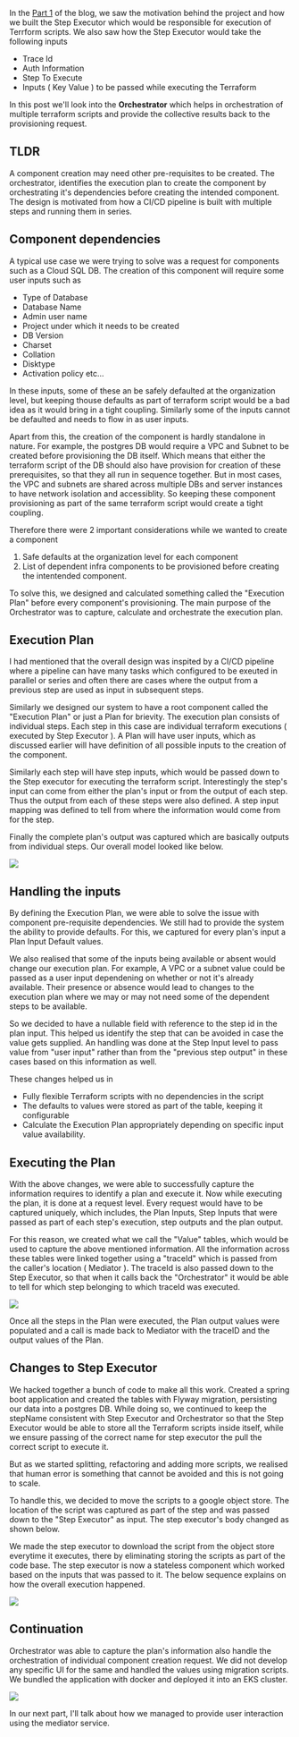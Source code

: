 In the [Part 1](https://techmusings.dev/buildingACloudMigrationPlatformPart1ProvisioningTheInfrastructure) of the blog, we saw the motivation behind the project and 
how we built the Step Executor which would be responsible for execution of Terrform scripts.  We also saw how the Step Executor would take the following inputs

* Trace Id
* Auth Information
* Step To Execute
* Inputs ( Key Value ) to be passed while executing the Terraform

In this post we'll look into the **Orchestrator** which helps in orchestration of multiple terraform scripts and provide the collective results back to the provisioning request. 

## TLDR
A component creation may need other pre-requisites to be created. The orchestrator, identifies the execution plan to create the component by orchestrating it's dependencies before creating the intended component. The design is motivated from how a CI/CD pipeline is built with multiple steps and running them in series.

## Component dependencies

A typical use case we were trying to solve was a request for components such as a Cloud SQL DB. The creation of this component will require some user inputs such as 

* Type of Database
* Database Name
* Admin user name
* Project under which it needs to be created
* DB Version
* Charset
* Collation
* Disktype
* Activation policy 
etc... 

In these inputs, some of these an be safely defaulted at the organization level, but keeping thouse defaults as part of terraform script would be a bad idea as it would bring in a tight coupling. Similarly some of the inputs cannot be defaulted and needs to flow in as user inputs. 

Apart from this, the creation of the component is hardly standalone in nature. For example, the postgres DB would require a VPC and Subnet to be created before provisioning the DB itself. Which means that either the terraform script of the DB should also have provision for creation of these prerequisites, so that they all run in sequence together. But in most cases, the VPC and subnets are shared across multiple DBs and server instances to have network isolation and accessiblity. So keeping these component provisioning as part of the same terraform script would create a tight coupling. 


Therefore there were 2 important considerations while we wanted to create a component

1. Safe defaults at the organization level for each component
2. List of dependent infra components to be provisioned before creating the intentended component.


To solve this, we designed and calculated something called the "Execution Plan" before every component's provisioning. The main purpose of the Orchestrator was to capture, calculate and orchestrate the execution plan. 


## Execution Plan

I had mentioned that the overall design was inspited by a CI/CD pipeline where a pipeline can have many tasks which configured to be exeuted in parallel or series and often there are cases where the output from a previous step are used as input in subsequent steps. 


Similarly we designed our system to have a root component called the "Execution Plan" or just a Plan for brievity. The execution plan consists of individual steps. Each step in this case are individual terraform executions ( executed by Step Executor ). A Plan will have user inputs, which as discussed earlier will have definition of all possible inputs to the creation of the component.  


Similarly each step will have step inputs, which would be passed down to the Step executor for executing the terraform script. Interestingly the step's input can come from either the plan's input or from the output of each step. Thus the output from each of these steps were also defined. 
A step input mapping was defined to tell from where the information would come from for the step. 


Finally the complete plan's output was captured which are basically outputs from individual steps. Our overall model looked like below. 

![](./images/migrationPlatform/ExecutionPlan-ER.svg)


## Handling the inputs

By defining the Execution Plan, we were able to solve the issue with component pre-requisite dependencies. We still had to provide the system the ability to provide defaults. For this, we captured for every plan's input a Plan Input Default values. 

We also realised that some of the inputs being available or absent would change our execution plan. For example, A VPC or a subnet value could be passed as a user input dependening on whether or not it's already available. Their presence or absence would lead to changes to the execution plan where we may or may not need some of the dependent steps to be available. 


So we decided to have a nullable field with reference to the step id in the plan input. This helped us identify the step that can be avoided in case the value gets supplied. An handling was done at the Step Input level to pass value from "user input" rather than from the "previous step output" in these cases based on this information as well. 


These changes helped us in 

* Fully flexible Terraform scripts with no dependencies in the script
* The defaults to values were stored as part of the table, keeping it configurable
* Calculate the Execution Plan appropriately depending on specific input value availability. 


## Executing the Plan

With the above changes, we were able to successfully capture the information requires to identify a plan and execute it. Now while executing the plan, it is done at a request level. Every request would have to be captured uniquely, which includes, the Plan Inputs, Step Inputs that were passed as part of each step's execution, step outputs and the plan output. 


For this reason, we created what we call the "Value" tables, which would be used to capture the above mentioned information. All the information across these tables were linked together using a "traceId" which is passed from the caller's location ( Mediator ). The traceId is also passed down to the Step Executor, so that when it calls back the "Orchestrator" it would be able to tell for which step belonging to which traceId was executed. 

![](./images/migrationPlatform/ValueTables.svg)

Once all the steps in the Plan were executed, the Plan output values were populated and a call is made back to Mediator with the traceID and the output values of the Plan. 


## Changes to Step Executor

We hacked together a bunch of code to make all this work. Created a spring boot application and created the tables with Flyway migration, persisting our data into a postgres DB. While doing so, we continued to keep the stepName consistent with Step Executor and Orchestrator so that the Step Executor would be able to store all the Terraform scripts inside itself, while we ensure passing of the correct name for step executor the pull the correct script to execute it. 

But as we started splitting, refactoring and adding more scripts, we realised that human error is something that cannot be avoided and this is not going to scale. 

To handle this, we decided to move the scripts to a google object store. The location of the script was captured as part of the step and was passed down to the "Step Executor" as input. The step executor's body changed as shown below. 

We made the step executor to download the script from the object store everytime it executes, there by eliminating storing the scripts as part of the code base. The step executor is now a stateless component which worked based on the inputs that was passed to it.  The below sequence explains on how the overall execution happened. 

![](./images/migrationPlatform/Sequence-Orchestrator-StepExecutor.svg)

## Continuation

Orchestrator was able to capture the plan's information also handle the orchestration of individual component creation request. We did not develop any specific UI for the same and handled the values using migration scripts. We bundled the application with docker and deployed it into an EKS cluster.

![](./images/migrationPlatform/Deployment-Orchestrator.svg)



In our next part, I'll talk about how we managed to provide user interaction using the mediator service. 



